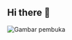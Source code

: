 ## Hi there 👋
![Gambar pembuka](https://media0.giphy.com/media/v1.Y2lkPTc5MGI3NjExaG5lbHRweHN3NHJiZHExcDZxdmRqZG9kMnN3bzVscnlncG14aXE4aCZlcD12MV9pbnRlcm5hbF9naWZfYnlfaWQmY3Q9Zw/1zJVCFayH2SZ2/giphy.gif)
<!--
**Manishaarpara/Manishaarpara** is a ✨ _special_ ✨ repository because its `README.md` (this file) appears on your GitHub profile.

Here are some ideas to get you started:

- 🔭 I’m currently working on ...
- 🌱 I’m currently learning ...
- 👯 I’m looking to collaborate on ...
- 🤔 I’m looking for help with ...
- 💬 Ask me about ...
- 📫 How to reach me: ...
- 😄 Pronouns: ...
- ⚡ Fun fact: ...
-->
